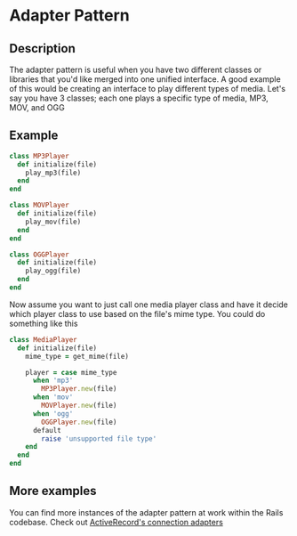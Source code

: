 # Adapter Pattern
## Description
The adapter pattern is useful when you have two different classes or libraries that you'd like merged into one unified interface. A good example of this would be creating an interface to play different types of media. Let's say you have 3 classes; each one plays a specific type of media, MP3, MOV, and OGG

## Example
```ruby
class MP3Player
  def initialize(file)
    play_mp3(file)
  end
end

class MOVPlayer
  def initialize(file)
    play_mov(file)
  end
end

class OGGPlayer
  def initialize(file)
    play_ogg(file)
  end
end
```

Now assume you want to just call one media player class and have it decide which player class to use based on the file's mime type. You could do something like this

```ruby
class MediaPlayer
  def initialize(file)
    mime_type = get_mime(file)

    player = case mime_type
      when 'mp3'
        MP3Player.new(file)
      when 'mov'
        MOVPlayer.new(file)
      when 'ogg'
        OGGPlayer.new(file)
      default
        raise 'unsupported file type'
    end
  end
end
```

## More examples
You can find more instances of the adapter pattern at work within the Rails codebase. Check out [ActiveRecord's connection adapters](https://github.com/rails/rails/tree/master/activerecord/lib/active_record/connection_adapters)
